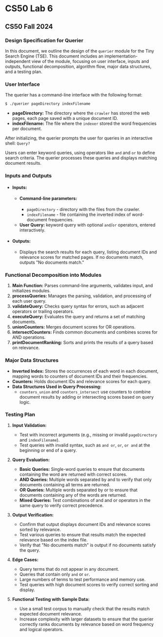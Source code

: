 # CS50 Lab 6
## CS50 Fall 2024

### Design Specification for Querier
In this document, we outline the design of the ```querier``` module for the Tiny Search Engine (TSE). This document includes an implementation-independent view of the module, focusing on user interface, inputs and outputs, functional decomposition, algorithm flow, major data structures, and a testing plan.

### User Interface
The querier has a command-line interface with the following format:

```bash
$ ./querier pageDirectory indexFilename
```
* **pageDirectory:** The directory where the ```crawler``` has stored the web pages, each page saved with a unique document ID.
* **indexFilename:** The file where the ```indexer``` stored the word frequencies per document.

After initializing, the querier prompts the user for queries in an interactive shell:
```Query?```

Users can enter keyword queries, using operators like ```and``` and ```or``` to define search criteria. The querier processes these queries and displays matching document results.

### Inputs and Outputs

* #### Inputs:

    * #### Command-line parameters:
        * ```pageDirectory``` - directory with the files from the crawler.
        * ```indexFilename``` - file containing the inverted index of word-document frequencies.
    * **User Query:** keyword query with optional ```and```/```or``` operators, entered interactively.
* #### Outputs:
    * Displays the search results for each query, listing document IDs and relevance scores for matched pages. If no documents match, outputs "No documents match."

### Functional Decomposition into Modules
1. **Main Function:** Parses command-line arguments, validates input, and initializes modules.
2. **processQueries:** Manages the parsing, validation, and processing of each user query.
3. **validateQuery:** Checks query syntax for errors, such as adjacent operators or trailing operators.
4. **executeQuery:** Evaluates the query and returns a set of matching documents.
5. **unionCounters:** Merges document scores for OR operations.
6. **intersectCounters:** Finds common documents and combines scores for AND operations.
7. **printDocumentRanking:** Sorts and prints the results of a query based on relevance.

### Major Data Structures
* **Inverted Index:** Stores the occurrences of each word in each document, mapping words to counters of document IDs and their frequencies.
* **Counters:** Holds document IDs and relevance scores for each query.
* **Data Structures Used in Query Processing:**
    * ```counters_union``` and ```counters_intersect``` use counters to combine document results by adding or intersecting scores based on query logic.
### Testing Plan
1. **Input Validation:**

    * Test with incorrect arguments (e.g., missing or invalid ```pageDirectory``` and ```indexFilename```).
    * Test queries with invalid syntax, such as ```and or```, ```or```, ```or and``` at the beginning or end of a query.
2. **Query Evaluation:**
    * **Basic Queries:** Single-word queries to ensure that documents containing the word are returned with correct scores.
    * **AND Queries:** Multiple words separated by and to verify that only documents containing all terms are returned.
    * **OR Queries:** Multiple words separated by or to ensure that documents containing any of the words are returned.
    * **Mixed Queries:** Test combinations of and and or operators in the same query to verify correct precedence.
3. **Output Verification:**
    * Confirm that output displays document IDs and relevance scores sorted by relevance.
    * Test various queries to ensure that results match the expected relevance based on the index file.
    * Verify that "No documents match" is output if no documents satisfy the query.
4. **Edge Cases:**
    * Query terms that do not appear in any document.
    * Queries that contain only ```and``` or ```or```.
    * Large numbers of terms to test performance and memory use.
    * Test queries with high document scores to verify correct sorting and display.
5. **Functional Testing with Sample Data:**

    * Use a small test corpus to manually check that the results match expected document relevance.
    * Increase complexity with larger datasets to ensure that the querier correctly ranks documents by relevance based on word frequency and logical operators.
